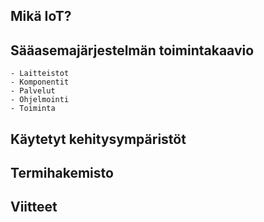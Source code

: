 ## Mikä IoT?

## Sääasemajärjestelmän toimintakaavio
```
- Laitteistot
- Komponentit
- Palvelut
- Ohjelmointi
- Toiminta
```

## Käytetyt kehitysympäristöt

## Termihakemisto

## Viitteet